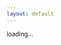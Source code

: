 ```yaml
---
layout: default
---
```


<div id="visualization"></div>
<div id="loading">loading...</div>

<script type="text/javascript">
  // load data via an ajax request. When the data is in, load the timeline
  $.ajax({
    url: '/static/data/data.json',
    success: function (data) {
      // hide the "loading..." message
      document.getElementById('loading').style.display = 'none';

      // DOM element where the Timeline will be attached
      var container = document.getElementById('visualization');

      // Create a DataSet (allows two way data-binding)
      var items = new vis.DataSet(data);

      // Configuration for the Timeline
      var options = {};

      // Create a Timeline
      var timeline = new vis.Timeline(container, items, options);
    },
    error: function (err) {
      console.log('Error', err);
      if (err.status === 0) {
        alert('Failed to load data/basic.json.\nPlease run this example on a server.');
      }
      else {
        alert('Failed to load data/basic.json.');
      }
    }
  });
</script>
